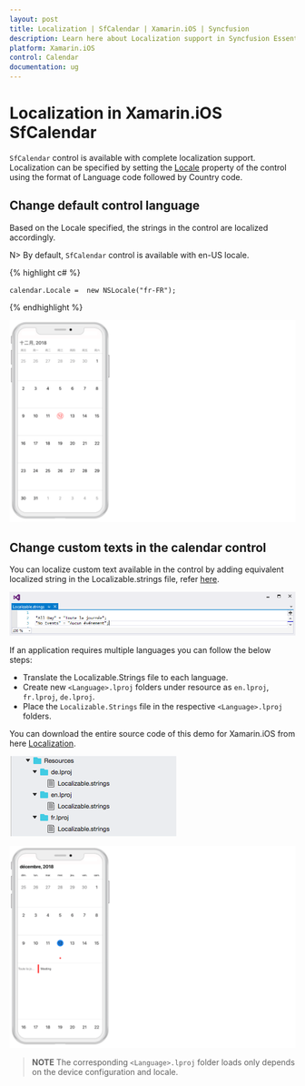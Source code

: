 ```yaml
---
layout: post
title: Localization | SfCalendar | Xamarin.iOS | Syncfusion
description: Learn here about Localization support in Syncfusion Essential Xamarin.iOS SfCalendar Control, its elements, and more.
platform: Xamarin.iOS
control: Calendar
documentation: ug
---
```


# Localization in Xamarin.iOS SfCalendar

`SfCalendar` control is available with complete localization support. Localization can be specified by setting the [Locale](https://help.syncfusion.com/cr/xamarin-ios/Syncfusion.SfCalendar.iOS.SFCalendar.html#Syncfusion_SfCalendar_iOS_SFCalendar_Locale) property of the control using the format of Language code followed by Country code. 

## Change default control language

Based on the Locale specified, the strings in the control are localized accordingly.
 
N> By default, `SfCalendar` control is available with en-US locale.

{% highlight c# %}

	calendar.Locale =  new NSLocale("fr-FR");

{% endhighlight %}

![Localization support in Xamarin.iOS SfCalendar](images/xamarin.ios-calendar-default-localization.png)    

## Change custom texts in the calendar control

You can localize custom text available in the control by adding equivalent localized string in the Localizable.strings file, refer [here](https://learn.microsoft.com/en-gb/xamarin/ios/app-fundamentals/localization/).

![Localization support in Xamarin.iOS SfCalendar](Images/xamarin.ios-calendar-localizable-strings.png)  

If an application requires multiple languages you can follow the below steps:

*	Translate the Localizable.Strings file to each language. 
*	Create new `<Language>.lproj` folders under resource as `en.lproj`, `fr.lproj`, `de.lproj`.
* 	Place the `Localizable.Strings` file in the respective `<Language>.lproj` folders.

You can download the entire source code of this demo for Xamarin.iOS from
here [Localization](https://github.com/SyncfusionExamples/Localizing-the-custom-texts-in-Xamarin.iOS-Calendar).

![Localization support in Xamarin.iOS SfCalendar](Images/xamarin.ios-calendar-localization.png)

![Localization support in Xamarin.iOS SfCalendar](images/xamarin.ios-calendar-localization-allday.png)    

>**NOTE**
The corresponding `<Language>.lproj` folder loads only depends on the device configuration and locale.                                    

